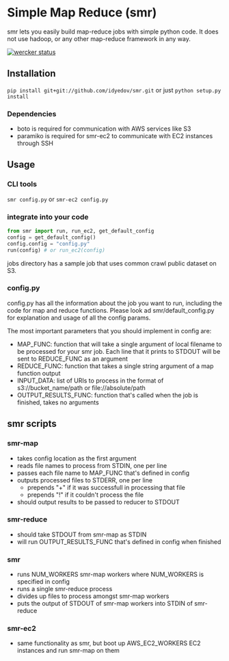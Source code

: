 # Simple Map Reduce (smr)

smr lets you easily build map-reduce jobs with simple python code.
It does not use hadoop, or any other map-reduce framework in any way.

[![wercker status](https://app.wercker.com/status/f23eabc2fec80a2ccd09ee7126c9b140/m "wercker status")](https://app.wercker.com/project/bykey/f23eabc2fec80a2ccd09ee7126c9b140)

## Installation
`pip install git+git://github.com/idyedov/smr.git`
or just
```python setup.py install```

### Dependencies
 * boto is required for communication with AWS services like S3
 * paramiko is required for smr-ec2 to communicate with EC2 instances through SSH

## Usage

### CLI tools
```smr config.py``` or ```smr-ec2 config.py```

### integrate into your code
```python
from smr import run, run_ec2, get_default_config
config = get_default_config()
config.config = "config.py"
run(config) # or run_ec2(config)
```

jobs directory has a sample job that uses common crawl public dataset on S3.

### config.py
config.py has all the information about the job you want to run, including
the code for map and reduce functions. Please look ad smr/default_config.py for
explanation and usage of all the config params.

The most important parameters that you should implement in config are:
 * MAP_FUNC: function that will take a single argument of local filename to be processed for your smr job.
     Each line that it prints to STDOUT will be sent to REDUCE_FUNC as an argument
 * REDUCE_FUNC: function that takes a single string argument of a map function output
 * INPUT_DATA: list of URIs to process in the format of s3://bucket_name/path or file://absolute/path
 * OUTPUT_RESULTS_FUNC: function that's called when the job is finished, takes no arguments

## smr scripts

### smr-map
 * takes config location as the first argument
 * reads file names to process from STDIN, one per line
 * passes each file name to MAP_FUNC that's defined in config
 * outputs processed files to STDERR, one per line
   - prepends "+" if it was successfull in processing that file
   - prepends "!" if it couldn't process the file
 *  should output results to be passed to reducer to STDOUT

### smr-reduce
 * should take STDOUT from smr-map as STDIN
 * will run OUTPUT_RESULTS_FUNC that's defined in config when finished

### smr
 * runs NUM_WORKERS smr-map workers where NUM_WORKERS is specified in config
 * runs a single smr-reduce process
 * divides up files to process amongst smr-map workers
 * puts the output of STDOUT of smr-map workers into STDIN of smr-reduce

### smr-ec2
 * same functionality as smr, but boot up AWS_EC2_WORKERS EC2 instances and run smr-map on them
